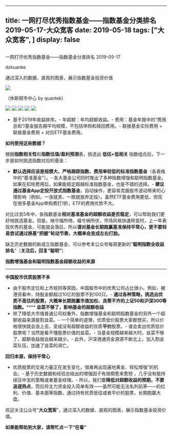 
---
title:   一网打尽优秀指数基金——指数基金分类排名 2019-05-17-大众宽客
date: 2019-05-18
tags: ["大众宽客", ]
display: false
---


## 



一网打尽优秀指数基金——指数基金分类排名 2019-05-17




dzkuanke




通过深入的数据、直观的图表，展示指数基金投资价值




<img class="rich_pages" data-copyright="0" data-ratio="0.62734375" data-s="300,640" src="https://mmbiz.qpic.cn/mmbiz_jpg/PKw3FQPmhIia5U3rAkYpAnicnrZgpMrXEA1IBadvt7gBdictGENnRZSlKdFwj80cduPO3ogR6pZs1MBXyq5tyhJ6g/640?wx_fmt=jpeg" data-type="jpeg" data-w="1280" style=""/>

（休斯顿市中心 by quantek）



<img class="rich_pages" data-ratio="1.704950495049505" data-s="300,640" src="https://mmbiz.qpic.cn/mmbiz_png/PKw3FQPmhIhbx6OhAibNhQ5Sb3UmcTxWVGV7ic1Dl4pvoibmOJKa6MkhL7DiaHdCNxk69icibfSFTKBvUwnCuia0vLib8A/640?wx_fmt=png" data-type="png" data-w="1010" style=""/>

<img class="rich_pages" data-ratio="1.4316831683168316" data-s="300,640" src="https://mmbiz.qpic.cn/mmbiz_png/PKw3FQPmhIhbx6OhAibNhQ5Sb3UmcTxWV0ACYw00ia7ibNaMb3sr7knianesW5slwOic0Isaaibk1oc1phNKWHcop6nw/640?wx_fmt=png" data-type="png" data-w="1010" style=""/>

<img class="rich_pages" data-ratio="1.5753968253968254" data-s="300,640" src="https://mmbiz.qpic.cn/mmbiz_png/PKw3FQPmhIhbx6OhAibNhQ5Sb3UmcTxWVLWFccb9nSKqOF3Y6ibz12ianibADzXsOCBgKqYyD0iaBEATWqBbfPq6ZPA/640?wx_fmt=png" data-type="png" data-w="1008" style=""/>

<img class="rich_pages" data-ratio="1.3499005964214712" data-s="300,640" src="https://mmbiz.qpic.cn/mmbiz_png/PKw3FQPmhIhbx6OhAibNhQ5Sb3UmcTxWVh7sg5UZD5cHqxQENMh6hKwibyribYqmEfPF6cYhNkcd1wBrG9fUNISgQ/640?wx_fmt=png" data-type="png" data-w="1006" style=""/>

<img class="rich_pages" data-ratio="1.4339250493096647" data-s="300,640" src="https://mmbiz.qpic.cn/mmbiz_png/PKw3FQPmhIhbx6OhAibNhQ5Sb3UmcTxWVgZnOQZSON4U75TjVib1xrr7fHiaT0t4BWfVicgUEGMeSuQentNPngJc9w/640?wx_fmt=png" data-type="png" data-w="1014" style=""/>




- 基于2019年收益排序。- 年超额：年均超额收益。- 费用：基金年报中的“费用总和”/基金报告期平均规模，不包括申购和赎回费用。- 联接基金实际费用 = 联接基金费用 + 对应ETF基金费用。




**如何使用这些数据？**



根据**指数相关性**和**指数估值/盈利预测**表，挑选出&nbsp;**低估+低相关** 指数组合后，下一步是如何挑选指数对应的基金：
- **默认选择应该是规模大、严格跟踪指数、费用率较低的标准指数基金**（各表格中的“基准基金”）。- 各大基金公司同时推出了多种指数增强和聪明指数基金。如果在扣除费用后，如果能稳定超越标准指数基金，也是不错的选择。- **建议通过基金App定投开放式指数基金**，自动操作，更容易克服股市波动带来的心理影响（例如，一涨就卖、一跌就放弃定投）。虽然ETF基金费用更低，但现在很多基金App申购费打1折，ETF的费用优势不大。


对比过去5年中，各指数基金**相对基准基金的超额收益是否稳定**<h-char unicode="ff0c" class="" style="max-width: 100%;box-sizing: border-box !important;word-wrap: break-word !important;">，</h-char>可以帮助我们更好地挑选基金。但是，祸兮福所倚、福兮祸所伏，市场风格快速转变时，上一年表现优秀的基金，可能就会落后，所以**请对基金长期跑赢基准保持平常心，更不要轻易尝试通过换基“把握”轮动节奏，大概率会变成左右打脸。**



缺乏历史数据的新成立指数基金，可以参考本公众号每周更新的“**聪明指数全收益排名**”（**关注后，回复“聪明”**）





**指数增强基金和聪明指数基金超额收益的来源**

****

**中国股市优质股票不多**
- 由于股市定位和上市规则等原因，中国股市中的优秀公司占比很小。例如，被港资看中，持股金额超过10亿的股票不到100只。- **通过各种策略，挑选出优质不高估的股票，大概率长期跑赢市值加权、良莠不齐的上证50和沪深300等指数。******
**韭菜不够了，影响基金的超额收益**
- 除了降低大市值普通公司权重外，指数增强基金和聪明指数基金的另外一个超额收益来源是割韭菜。- 一个简单的道理，优质低价股票大家都想买，所以价格很快就会涨上去，变成没有超额收益的优质**平价**股票。- 谁会卖出优质低价股票呢？当然是看不懂股票价值的韭菜。- 当基金规模越来越大时，韭菜不够了，超额收益就会越来越少。- 此外，沪深港通资金源源不断北上，加入割韭菜队伍，加速了韭菜的凋亡。


**回归本源，保持平常心**
- 优质股票的交易力量正在发生变化，很难再出现遍地黄金、轻松增强”的机会。- 基于历史数据和经验总结出的增强因子有效期愈来愈短 ，几乎没有能持续压中宝的策略或者基金经理。- 所以，我们要**降低对超额收益的预期，不要追逐热点**，而应将主力资金投入简单有效——虽然可能无法名列前茅——的红利、价值、基本面等指数，通过持有优质低估或者平价的股票，长期跑赢大盘。


欢迎关注公众号“**大众宽客**”，通过深入的数据、直观的图表，展示指数基金投资价值。



**如果能帮助到大家，请帮忙点一下<strong style="max-width: 100%;box-sizing: border-box !important;word-wrap: break-word !important;">“在看”**</strong>








